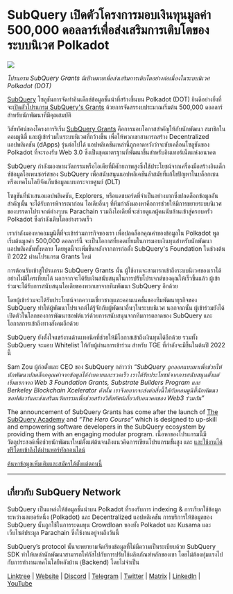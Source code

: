 # SubQuery เปิดตัวโครงการมอบเงินทุนมูลค่า 500,000 ดอลลาร์เพื่อส่งเสริมการเติบโตของระบบนิเวศ Polkadot

![](https://cdn-images-1.medium.com/max/800/1*LsQkybCuzuopypGKyKkPAA.png)

_โปรแกรม SubQuery Grants มีเป้าหมายเพื่อส่งเสริมการเติบโตอย่างต่อเนื่องในระบบนิเวศ Polkadot (DOT)_

[SubQuery](https://subquery.network/) โซลูชันการจัดทำอินเด็กซ์ข้อมูลชั้นนำที่สร้างขึ้นบน Polkadot (DOT) ยินดีอย่างยิ่งที่จะ[เปิดตัวโปรแกรม SubQuery's Grants](https://subquery.network/grants) ด้วยการจัดสรรงบประมาณเริ่มต้น 500,000 ดอลลาร์ สำหรับนักพัฒนาที่มีคุณสมบัติ

วิสัยทัศน์ของโครงการริเริ่ม [SubQuery Grants](https://subquery.network/grants) คือการมอบโอกาสสำคัญให้กับนักพัฒนา สมาชิกในคอมมูนิตี้ และผู้เข้าร่วมในระบบนิเวศที่กว้างขึ้น เพื่อให้พวกเขาสามารถสร้าง Decentralized แอปพลิเคชัน (dApps) รุ่นต่อไปได้ แอปพลิเคชันเหล่านี้ถูกคาดหวังว่าจะขับเคลื่อนโซลูชันของ Polkadot ที่จะรองรับ Web 3.0 ซึ่งเป็นชุดมาตรฐานที่พัฒนาขึ้นสำหรับอินเทอร์เน็ตแห่งอนาคต

SubQuery กำลังมองหานวัตกรรมหรือไอเดียที่มีศักยภาพสูงซึ่งใช้ประโยชน์จากเครื่องมือสร้างอินเด็กซ์ข้อมูลโอเพนซอร์สของ SubQuery เพื่อสนับสนุนแอปพลิเคชันล้ำสมัยที่แก้ไขปัญหาในบล็อกเชนหรือเทคโนโลยีจัดเก็บข้อมูลแบบกระจายศูนย์ (DLT)

โซลูชันที่นำเสนอแอปพลิเคชัน, Explorers, หรือแดชบอร์ดที่จำเป็นอย่างมากซึ่งปลดล็อกข้อมูลอันสำคัญนั้น จะได้รับการพิจารณาก่อน ไอเดียอื่นๆ ที่ทีมกำลังมองหาคือการช่วยให้มีการขยายระบบนิเวศของบรรดาโปรเจกต์ต่างๆบน Parachain รวมถึงไอเดียที่จะช่วยดูแลผู้คนนับล้านเข้าสู่ครอบครัว Polkadot ซึ่งกำลังเติบโตอย่างรวดเร็ว

เรากำลังมองหาคอมมูนิตี้ที่จะเข้าร่วมภารกิจของเรา เพื่อปลดล็อกคุณค่าของข้อมูลใน Polkadot พูลเริ่มต้นมูลค่า 500,000 ดอลลาร์นี้ จะเป็นโอกาสที่ยอดเยี่ยมในการมอบเงินทุนสำหรับนักพัฒนาแอปพลิเคชันทั้งหลาย โดยพูลนี้จะเพิ่มขึ้นหลังจากการก่อตั้ง SubQuery's Foundation ในช่วงต้นปี 2022 ผ่านโปรแกรม Grants ใหม่

การต้อนรับเข้าสู่โปรแกรม SubQuery Grants นั้น ผู้ใช้งานจะสามารถเข้าถึงระบบนิเวศของเราได้อย่างไม่มีใครเทียบได้ นอกจากจะได้รับเงินสนับสนุนในการปรับโปรเจกต์ของคุณให้เร็วขึ้นแล้ว ผู้เข้าร่วมจะได้รับการสนับสนุนไอเดียของพวกเขาจากทีมพัฒนา SubQuery อีกด้วย

โดยผู้เข้าร่วมจะได้รับประโยชน์จากความเชี่ยวชาญและคอนเนคชั่นของทีมพัฒนาธุรกิจของ SubQuery ทำให้ผู้พัฒนาโปรเจกต์ได้รู้จักกับผู้พัฒนาอื่นๆในระบบนิเวศ นอกจากนั้น ผู้เข้าร่วมยังได้เปิดตัวในโลกของการพัฒนาซอฟต์แวร์ด้วยการสนับสนุนจากทีมการตลาดของ SubQuery และโอกาสการเข้าถึงทางสังคมอีกด้วย

SubQuery ยังตั้งใจแชร์งานด้านเทคนิคที่ช่วยให้มีโอกาสเข้าถึงเงินทุนได้อีกด้วย รวมทั้ง SubQuery จะมอบ Whitelist ให้กับผู้ผ่านการเข้าร่วม สำหรับ TGE ที่กำลังจะมีขึ้นในต้นปี 2022 นี้

Sam Zou ผู้ก่อตั้งและ CEO ของ SubQuery กล่าวว่า _“SubQuery ถูกออกแบบมาเพื่อช่วยให้นักพัฒนาปลดล็อกคุณค่าจากข้อมูลได้ง่ายดายและรวดเร็ว เราได้รับประโยชน์จากการสนับสนุนตั้งแต่เริ่มแรกจาก Web 3 Foundation Grants, Substrate Builders Program และ Berkeley Blockchain Xcelerator ดังนั้น เราจึงอยากจะส่งต่อสิ่งนี้ให้กับคอมมูนิตี้นักพัฒนาซอฟต์แวร์และส่งเสริมนวัตกรรมเพื่อช่วยสร้างวิสัยทัศน์เกี่ยวกับอนาคตของ Web3 ร่วมกัน”_

The announcement of SubQuery Grants has come after the launch of [The SubQuery Academy](./20211018-subquery-launches-the-subquery-academy.md) and _“The Hero Course”_ which is designed to up-skill and empowering software developers in the SubQuery ecosystem by providing them with an engaging modular program. เนื้อหาของโปรแกรมนี้มีวัตถุประสงค์เพื่อช่วยนักพัฒนาใหม่ตั้งแต่ต้นจนถึงแนวคิดการเขียนโปรแกรมขั้นสูง และ [และใช้งานได้ฟรีโดยเข้าถึงได้ผ่านพอร์ทัลออนไลน์](https://subquery.coassemble.com/unlock/dOKZW6O#/)

[ค้นหาข้อมูลเพิ่มเติมและสมัครได้ตั้งแต่ตอนนี้](https://subquery.network/grants)

---

## เกี่ยวกับ SubQuery Network

SubQuery เป็นแหล่งให้ข้อมูลชั้นนำบน Polkadot ที่รองรับการ indexing & การเรียกใช้ข้อมูลระหว่างเลเยอร์หนึ่ง (Polkadot) และ Decentralized แอปพลิเคชัน การบริการให้ข้อมูลของ SubQuery นั้นถูกใช้ในการระดมทุน Crowdloan ของทั้ง Polkadot และ Kusama และ เว็บไซต์ประมูล Parachain ซึ่งใช้งานอยู่จนถึงวันนี้

SubQuery’s protocol นั้นจะพยายามจัดเรียงข้อมูลที่ไม่มีความเป็นระเบียบด้วย SubQuery SDK ทำให้เหล่านักพัฒนาสามารถโฟกัสไปกับการปรับใช้ผลิตภัณฑ์หลักของเขา โดยไม่ต้องทุ่มแรงไปกับการทำงานเทคโนโลยีหลังบ้าน (ฺฺBackend) โดยไม่จำเป็น

[Linktree](https://linktr.ee/subquerynetwork) | [Website](https://subquery.network/) | [Discord](https://discord.com/invite/78zg8aBSMG) | [Telegram](https://t.me/subquerynetwork) | [Twitter](https://twitter.com/subquerynetwork) | [Matrix](https://matrix.to/#/#subquery:matrix.org) | [LinkedIn](https://www.linkedin.com/company/subquery) | [YouTube](https://www.youtube.com/channel/UCi1a6NUUjegcLHDFLr7CqLw)
